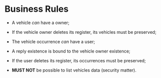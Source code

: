 # Business Rules

- A vehicle *can* have a owner;

- If the vehicle owner deletes its register, its vehicles must be preserved;

- The vehicle occurrence *can* have a user;

- A reply existence is bound to the vehicle owner existence;

- If the user deletes its register, its occurrences must be preserved;

- **MUST NOT** be possible to list vehicles data (security matter).
